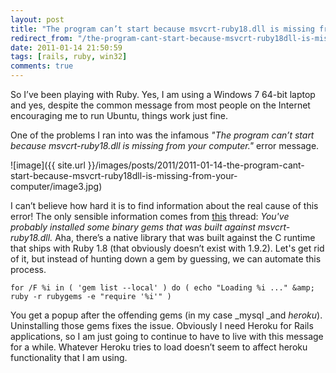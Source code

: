 ```yaml
---
layout: post
title: "The program can’t start because msvcrt-ruby18.dll is missing from your computer."
redirect_from: "/the-program-cant-start-because-msvcrt-ruby18dll-is-missing-from-your-computer"
date: 2011-01-14 21:50:59
tags: [rails, ruby, win32]
comments: true
---
```

So I’ve been playing with Ruby. Yes, I am using a Windows 7 64-bit laptop and yes, despite the common message from most people on the Internet encouraging me to run Ubuntu, things work just fine.

One of the problems I ran into was the infamous _"The program can’t start because msvcrt-ruby18.dll is missing from your computer."_ error message.

![image]({{ site.url }}/images/posts/2011/2011-01-14-the-program-cant-start-because-msvcrt-ruby18dll-is-missing-from-your-computer/image3.jpg)

I can’t believe how hard it is to find information about the real cause of this error! The only sensible information comes from [this](http://stackoverflow.com/questions/4572753/getting-the-error-msvcrt-ruby18-dll-is-missing-when-running-watir-scripts-after) thread: _You've probably installed some binary gems that was built against msvcrt-ruby18.dll._ Aha, there’s a native library that was built against the C runtime that ships with Ruby 1.8 (that obviously doesn’t exist with 1.9.2). Let's get rid of it, but instead of hunting down a gem by guessing, we can automate this process.

```
for /F %i in ( 'gem list --local' ) do ( echo "Loading %i ..." &amp; ruby -r rubygems -e "require '%i'" )
```

You get a popup after the offending gems (in my case _mysql _and _heroku_). Uninstalling those gems fixes the issue. Obviously I need Heroku for Rails applications, so I am just going to continue to have to live with this message for a while. Whatever Heroku tries to load doesn’t seem to affect heroku functionality that I am using.
